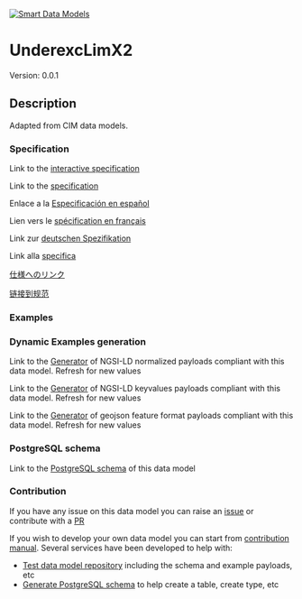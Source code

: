 [![Smart Data Models](https://smartdatamodels.org/wp-content/uploads/2022/01/SmartDataModels_logo.png "Logo")](https://smartdatamodels.org)
# UnderexcLimX2
Version: 0.0.1

## Description 

Adapted from CIM data models. 
### Specification

Link to the [interactive specification](https://swagger.lab.fiware.org/?url=https://smart-data-models.github.io/dataModel.EnergyCIM/UnderexcLimX2/swagger.yaml)

Link to the [specification](https://github.com/smart-data-models/dataModel.EnergyCIM/blob/master/UnderexcLimX2/doc/spec.md)

Enlace a la [Especificación en español](https://github.com/smart-data-models/dataModel.EnergyCIM/blob/master/UnderexcLimX2/doc/spec_ES.md)

Lien vers le [spécification en français](https://github.com/smart-data-models/dataModel.EnergyCIM/blob/master/UnderexcLimX2/doc/spec_FR.md)

Link zur [deutschen Spezifikation](https://github.com/smart-data-models/dataModel.EnergyCIM/blob/master/UnderexcLimX2/doc/spec_DE.md)

Link alla [specifica](https://github.com/smart-data-models/dataModel.EnergyCIM/blob/master/UnderexcLimX2/doc/spec_IT.md)

[仕様へのリンク](https://github.com/smart-data-models/dataModel.EnergyCIM/blob/master/UnderexcLimX2/doc/spec_JA.md)

[链接到规范](https://github.com/smart-data-models/dataModel.EnergyCIM/blob/master/UnderexcLimX2/doc/spec_ZH.md)
### Examples
### Dynamic Examples generation

Link to the [Generator](https://smartdatamodels.org/extra/ngsi-ld_generator.php?schemaUrl=https://raw.githubusercontent.com/smart-data-models/dataModel.EnergyCIM/master/UnderexcLimX2/schema.json&email=info@smartdatamodels.org) of NGSI-LD normalized payloads compliant with this data model. Refresh for new values

Link to the [Generator](https://smartdatamodels.org/extra/ngsi-ld_generator_keyvalues.php?schemaUrl=https://raw.githubusercontent.com/smart-data-models/dataModel.EnergyCIM/master/UnderexcLimX2/schema.json&email=info@smartdatamodels.org) of NGSI-LD keyvalues payloads compliant with this data model. Refresh for new values

Link to the [Generator](https://smartdatamodels.org/extra/geojson_features_generator.php?schemaUrl=https://raw.githubusercontent.com/smart-data-models/dataModel.EnergyCIM/master/UnderexcLimX2/schema.json&email=info@smartdatamodels.org) of geojson feature format payloads compliant with this data model. Refresh for new values
### PostgreSQL schema

Link to the [PostgreSQL schema](https://smart-data-models.github.io/dataModel.EnergyCIM/UnderexcLimX2/schema.sql) of this data model
### Contribution

 If you have any issue on this data model you can raise an [issue](https://github.com/smart-data-models/dataModel.EnergyCIM/issues)  or contribute with a [PR](https://github.com/smart-data-models/dataModel.EnergyCIM/pulls)

 If you wish to develop your own data model you can start from [contribution manual](https://bit.ly/contribution_manual). Several services have been developed to help with: 
 - [Test data model repository](https://smartdatamodels.org/index.php/data-models-contribution-api/) including the schema and example payloads, etc
 - [Generate PostgreSQL schema](https://smartdatamodels.org/index.php/sql-service/) to help create a table, create type, etc